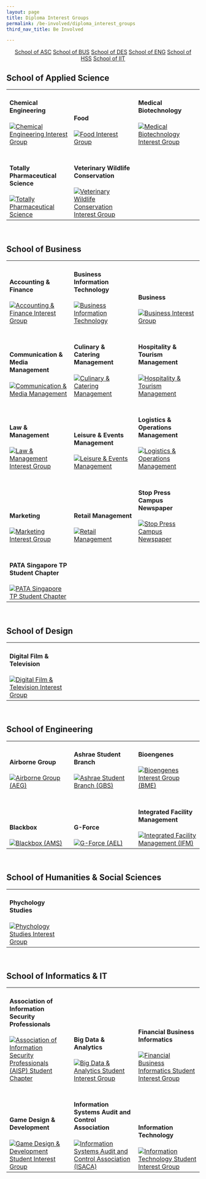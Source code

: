 ```yaml
---
layout: page
title: Diploma Interest Groups
permalink: /be-involved/diploma_interest_groups
third_nav_title: Be Involved

---
```


<div style="margin:2%; text-align:center">
    <a href="{{site.baseurl}}/be-involved/diploma_interest_groups#schoolofasc" class="bp-button">School of ASC</a>
    <a href="{{site.baseurl}}/be-involved/diploma_interest_groups#schoolofbus" class="bp-button">School of BUS</a>
    <a href="{{site.baseurl}}/be-involved/diploma_interest_groups#schoolofdes" class="bp-button">School of DES</a>
    <a href="{{site.baseurl}}/be-involved/diploma_interest_groups#schoolofeng" class="bp-button">School of ENG</a>
    <a href="{{site.baseurl}}/be-involved/diploma_interest_groups#schoolofhss" class="bp-button">School of HSS</a>
    <a href="{{site.baseurl}}/be-involved/diploma_interest_groups#schoolofiit" class="bp-button">School of IIT</a>
</div>

## <a id="schoolofasc"></a>School of Applied Science

<div>
    <table>
        <tr>
            <td style="width:33%; vertical-align:bottom; border:none"><h4>Chemical Engineering</h4>
                <a href="https://www.instagram.com/ascniche/" target="_blank">
                    <image src="{{site.baseurl}}/images/CCA_ceig.jpg" style="display:block;margin-left:auto;margin-right:auto;" alt="Chemical Engineering Interest Group">
                    </image>
                </a>
            </td>
            <td style="width:33%; vertical-align:bottom; border:none"><h4>Food</h4>
                <a href="https://www.instagram.com/ascfig/" target="_blank">
                    <image src="{{site.baseurl}}/images/CCA_fig.jpg" style="display:block;margin-left:auto;margin-right:auto;" alt="Food Interest Group">
                    </image>
                </a>
            </td>
            <td style="width:33%; vertical-align:bottom; border:none"><h4>Medical Biotechnology</h4>
                <a href="https://www.instagram.com/tpmbig/" target="_blank">
                    <image src="{{site.baseurl}}/images/CCA_mbig.jpg" style="display:block;margin-left:auto;margin-right:auto;" alt="Medical Biotechnology Interest Group">
                    </image>
                </a>
            </td>
        </tr>
        <tr>
            <td style="width:33%; vertical-align:bottom; border:none"><br><h4>Totally Pharmaceutical Science</h4>
                <a href="https://www.instagram.com/totallyphs/" target="_blank">
                    <image src="{{site.baseurl}}/images/CCA_psig.jpg" style="display:block;margin-left:auto;margin-right:auto;" alt="Totally Pharmaceutical Science">
                    </image>
                </a>
            </td>
            <td style="width:33%; vertical-align:bottom; border:none"><br><h4>Veterinary Wildlife Conservation</h4>
                <a href="https://www.instagram.com/tpvwc/" target="_blank">
                    <image src="{{site.baseurl}}/images/CCA_vwcig.jpg" style="display:block;margin-left:auto;margin-right:auto;" alt="Veterinary Wildlife Conservation Interest Group">
                    </image>
                </a>
            </td>
        </tr>
    </table>
</div>

<br>

## <a id="schoolofbus"></a>School of Business

<div>
    <table>
        <tr>
            <td style="width:33%; vertical-align:bottom; border:none"><h4>Accounting & Finance</h4>
                <a href="https://www.instagram.com/tp.anf/" target="_blank">
                    <image src="{{site.baseurl}}/images/CCA_afig.jpg" style="display:block;margin-left:auto;margin-right:auto;" alt="Accounting & Finance Interest Group">
                    </image>
                </a>
            </td>
            <td style="width:33%; vertical-align:bottom; border:none"><h4>Business Information Technology</h4>
                <a href="https://www.instagram.com/tpbitcampus/" target="_blank">
                    <image src="{{site.baseurl}}/images/CCA_bitig.jpg" style="display:block;margin-left:auto;margin-right:auto;" alt="Business Information Technology">
                    </image>
                </a>
            </td>
            <td style="width:33%; vertical-align:bottom; border:none"><h4>Business</h4>
                <a href="https://www.instagram.com/tp_bus/" target="_blank">
                    <image src="{{site.baseurl}}/images/CCA_big.jpg" style="display:block;margin-left:auto;margin-right:auto;" alt="Business Interest Group">
                    </image>
                </a>
            </td>
        </tr>
        <tr>
            <td style="width:33%; vertical-align:bottom; border:none"><br><h4>Communication & Media Management</h4>
                <a href="https://www.instagram.com/team_cmm/" target="_blank">
                    <image src="{{site.baseurl}}/images/CCA_cmmig.jpg" style="display:block;margin-left:auto;margin-right:auto;" alt="Communication & Media Management">
                    </image>
                </a>
            </td>
            <td style="width:33%; vertical-align:bottom; border:none"><br><h4>Culinary & Catering Management</h4>
                <a href="https://www.instagram.com/tp_ccm/" target="_blank">
                    <image src="{{site.baseurl}}/images/CCA_ccmig.jpg" style="display:block;margin-left:auto;margin-right:auto;" alt="Culinary & Catering Management">
                    </image>
                </a>
            </td>
            <td style="width:33%; vertical-align:bottom; border:none"><br><h4>Hospitality & Tourism Management</h4>
                <a href="https://www.instagram.com/tphtm/" target="_blank">
                    <image src="{{site.baseurl}}/images/CCA_htmig.jpg" style="display:block;margin-left:auto;margin-right:auto;" alt="Hospitality & Tourism Management">
                    </image>
                </a>
            </td>
        </tr>
        <tr>
            <td style="width:33%; vertical-align:bottom; border:none"><br><h4>Law & Management</h4>
                <a href="https://www.instagram.com/tplawinc/" target="_blank">
                    <image src="{{site.baseurl}}/images/CCA_lmig.jpg" style="display:block;margin-left:auto;margin-right:auto;" alt="Law & Management Interest Group">
                    </image>
                </a>
            </td>
            <td style="width:33%; vertical-align:bottom; border:none"><br><h4>Leisure & Events Management</h4>
                <a href="https://www.instagram.com/lemigofficial/" target="_blank">
                    <image src="{{site.baseurl}}/images/CCA_lemig.jpg" style="display:block;margin-left:auto;margin-right:auto;" alt="Leisure & Events Management">
                    </image>
                </a>
            </td>
            <td style="width:33%; vertical-align:bottom; border:none"><br><h4>Logistics & Operations Management</h4>
                <a href="https://www.instagram.com/tp_lom/" target="_blank">
                    <image src="{{site.baseurl}}/images/CCA_lomig.jpg" style="display:block;margin-left:auto;margin-right:auto;" alt="Logistics & Operations Management">
                    </image>
                </a>
            </td>
        </tr>
        <tr>
            <td style="width:33%; vertical-align:bottom; border:none"><br><h4>Marketing</h4>
                <a href="https://www.instagram.com/tpmarketing/" target="_blank">
                    <image src="{{site.baseurl}}/images/CCA_mig.jpg" style="display:block;margin-left:auto;margin-right:auto;" alt="Marketing Interest Group">
                    </image>
                </a>
            </td>
            <td style="width:33%; vertical-align:bottom; border:none"><br><h4>Retail Management</h4>
                <a href="https://www.instagram.com/tprmig/" target="_blank">
                    <image src="{{site.baseurl}}/images/CCA_rmig.jpg" style="display:block;margin-left:auto;margin-right:auto;" alt="Retail Management">
                    </image>
                </a>
            </td>
            <td style="width:33%; vertical-align:bottom; border:none"><br><h4>Stop Press Campus Newspaper</h4>
                <a href="https://www.instagram.com/explore/tags/tpstoppress/" target="_blank">
                    <image src="{{site.baseurl}}/images/CCA_spcnig.jpg" style="display:block;margin-left:auto;margin-right:auto;" alt="Stop Press Campus Newspaper">
                    </image>
                </a>
            </td>
        </tr>
        <tr>
            <td style="width:33%; vertical-align:bottom; border:none"><br><h4>PATA Singapore TP Student Chapter</h4>
                <a href="https://www.instagram.com/tp.pata/" target="_blank">
                    <image src="{{site.baseurl}}/images/CCA_pataig.jpg" style="display:block;margin-left:auto;margin-right:auto;" alt="PATA Singapore TP Student Chapter">
                    </image>
                </a>
            </td>
        </tr>
    </table>
</div>

<br>

## <a id="schoolofdes"></a>School of Design

<div>
    <table>
        <tr>
            <td style="width:33%; vertical-align:bottom; border:none"><h4>Digital Film & Television</h4>
                <a href="https://www.instagram.com/digitalfilmtv/" target="_blank">
                    <image src="{{site.baseurl}}/images/Des_DFT.jpg" style="display:block;margin-left:auto;margin-right:auto;" alt="Digital Film & Television Interest Group">
                    </image>
                </a>
            </td>
            <td style="width:33%; vertical-align:bottom; border:none">
            </td>
            <td style="width:33%; vertical-align:bottom; border:none">
            </td>
        </tr>
    </table>
</div>

<br>

## <a id="schoolofeng"></a>School of Engineering

<div>
    <table>
        <tr>
            <td style="width:33%; vertical-align:bottom; border:none"><h4>Airborne Group</h4>
                <a href="https://www.instagram.com/aegairborne/" target="_blank">
                    <image src="{{site.baseurl}}/images/CCA_aegig.jpg" style="display:block;margin-left:auto;margin-right:auto;" alt="Airborne Group (AEG)">
                    </image>
                </a>
            </td>
            <td style="width:33%; vertical-align:bottom; border:none"><h4>Ashrae Student Branch</h4>
                <a href="https://www.instagram.com/tpgbs_ashrae/" target="_blank">
                    <image src="{{site.baseurl}}/images/CCA_gbsig.jpg" style="display:block;margin-left:auto;margin-right:auto;" alt="Ashrae Student Branch (GBS)">
                    </image>
                </a>
            </td>
            <td style="width:33%; vertical-align:bottom; border:none"><h4>Bioengenes</h4>
                <a href="https://www.instagram.com/tpbme/" target="_blank">
                    <image src="{{site.baseurl}}/images/CCA_bmeig.jpg" style="display:block;margin-left:auto;margin-right:auto;" alt="Bioengenes Interest Group (BME)">
                    </image>
                </a>
            </td>
        </tr>
        <tr>
            <td style="width:33%; vertical-align:bottom; border:none"><br><h4>Blackbox</h4>
                <a href="https://www.instagram.com/amsaviators/" target="_blank">
                    <image src="{{site.baseurl}}/images/CCA_amsig.jpg" style="display:block;margin-left:auto;margin-right:auto;" alt="Blackbox (AMS)">
                    </image>
                </a>
            </td>
            <td style="width:33%; vertical-align:bottom; border:none"><br><h4>G-Force</h4>
                <a href="https://www.instagram.com/gforceael/" target="_blank">
                    <image src="{{site.baseurl}}/images/CCA_aelig.jpg" style="display:block;margin-left:auto;margin-right:auto;" alt="G-Force (AEL)">
                    </image>
                </a>
            </td>
            <td style="width:33%; vertical-align:bottom; border:none"><br><h4>Integrated Facility Management</h4>
                <a href="https://www.instagram.com/ifmclub/" target="_blank">
                    <image src="{{site.baseurl}}/images/CCA_ifmig.jpg" style="display:block;margin-left:auto;margin-right:auto;" alt="Integrated Facility Management (IFM)">
                    </image>
                </a>
            </td>
        </tr>
    </table>
</div>

<br>

## <a id="schoolofhss"></a>School of Humanities & Social Sciences

<div>
    <table>
        <tr>
            <td style="width:33%; vertical-align:bottom; border:none"><h4>Phychology Studies</h4>
                <a href="https://www.instagram.com/t.psig/" target="_blank">
                    <image src="{{site.baseurl}}/images/CCA_psyig.jpg" style="display:block;margin-left:auto;margin-right:auto;" alt="Phychology Studies Interest Group">
                    </image>
                </a>
            </td>
            <td style="width:33%; vertical-align:bottom; border:none">
            </td>
            <td style="width:33%; vertical-align:bottom; border:none">
            </td>
        </tr>
    </table>
</div>

<br>

## <a id="schoolofiit"></a>School of Informatics & IT

<div>
    <table>
        <tr>
            <td style="width:33%; vertical-align:bottom; border:none"><h4>Association of Information Security Professionals</h4>
                <a href="https://www.instagram.com/tpcdfsig/" target="_blank">
                    <image src="{{site.baseurl}}/images/CCA_aispig.jpg" style="display:block;margin-left:auto;margin-right:auto;" alt="Association of Information Security Professionals (AISP) Student Chapter">
                    </image>
                </a>
            </td>
            <td style="width:33%; vertical-align:bottom; border:none"><h4>Big Data & Analytics</h4>
                <a href="https://www.instagram.com/tp.bda/" target="_blank">
                    <image src="{{site.baseurl}}/images/CCA_bdaig.jpg" style="display:block;margin-left:auto;margin-right:auto;" alt="Big Data & Analytics Student Interest Group">
                    </image>
                </a>
            </td>
            <td style="width:33%; vertical-align:bottom; border:none"><h4>Financial Business Informatics</h4>
                <a href="https://www.instagram.com/thefbisig/" target="_blank">
                    <image src="{{site.baseurl}}/images/CCA_fbiig.jpg" style="display:block;margin-left:auto;margin-right:auto;" alt="Financial Business Informatics Student Interest Group">
                    </image>
                </a>
            </td>            
        </tr>
        <tr>
            <td style="width:33%; vertical-align:bottom; border:none"><br><h4>Game Design & Development</h4>
                <a href="https://www.instagram.com/gddtp/" target="_blank">
                    <image src="{{site.baseurl}}/images/CCA_gddig.jpg" style="display:block;margin-left:auto;margin-right:auto;" alt="Game Design & Development Student Interest Group">
                    </image>
                </a>
            </td>
            <td style="width:33%; vertical-align:bottom; border:none"><br><h4>Information Systems Audit and Control Association</h4>
                <a href="https://www.instagram.com/tpcdfsig/" target="_blank">
                    <image src="{{site.baseurl}}/images/CCA_isacaig.jpg" style="display:block;margin-left:auto;margin-right:auto;" alt="Information Systems Audit and Control Association (ISACA)">
                    </image>
                </a>
            </td>
            <td style="width:33%; vertical-align:bottom; border:none"><br><h4>Information Technology</h4>
                <a href="https://www.instagram.com/itsigtp/" target="_blank">
                    <image src="{{site.baseurl}}/images/CCA_itig.jpg" style="display:block;margin-left:auto;margin-right:auto;" alt="Information Technology Student Interest Group">
                    </image>
                </a>
            </td>
        </tr>
    </table>
</div>
